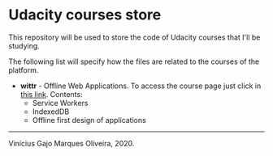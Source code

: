 # Udacity courses store

This repository will be used to store the code of Udacity courses that I'll be studying.

The following list will specify how the files are related to the courses of the platform.

* **wittr** - Offline Web Applications. To access the course page just click in [this link](https://classroom.udacity.com/courses/ud899). Contents:
  * Service Workers
  * IndexedDB
  * Offline first design of applications

---
Vinícius Gajo Marques Oliveira, 2020.